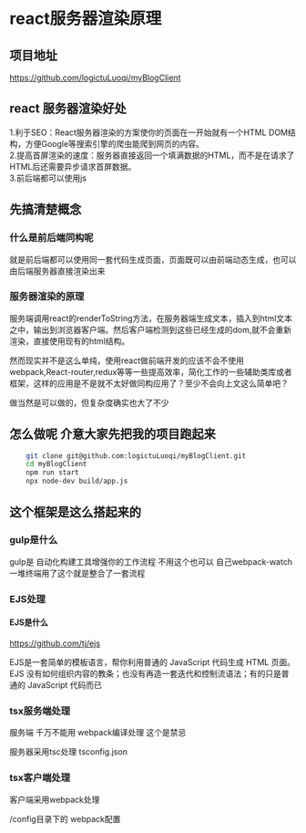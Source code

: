 # react服务器渲染原理

## 项目地址

https://github.com/logictuLuoqi/myBlogClient  

## react 服务器渲染好处

1.利于SEO：React服务器渲染的方案使你的页面在一开始就有一个HTML DOM结构，方便Google等搜索引擎的爬虫能爬到网页的内容。  
2.提高首屏渲染的速度：服务器直接返回一个填满数据的HTML，而不是在请求了HTML后还需要异步请求首屏数据。  
3.前后端都可以使用js  

## 先搞清楚概念

### 什么是前后端同构呢

就是前后端都可以使用同一套代码生成页面，页面既可以由前端动态生成，也可以由后端服务器直接渲染出来  

### 服务器渲染的原理

服务端调用react的renderToString方法，在服务器端生成文本，插入到html文本之中，输出到浏览器客户端。然后客户端检测到这些已经生成的dom,就不会重新渲染，直接使用现有的html结构。  

然而现实并不是这么单纯，使用react做前端开发的应该不会不使用webpack,React-router,redux等等一些提高效率，简化工作的一些辅助类库或者框架，这样的应用是不是就不太好做同构应用了？至少不会向上文这么简单吧？  

做当然是可以做的，但复杂度确实也大了不少  

## 怎么做呢 介意大家先把我的项目跑起来

```bash
    git clone git@github.com:logictuLuoqi/myBlogClient.git
    cd myBlogClient
    npm run start
    npx node-dev build/app.js
```

## 这个框架是这么搭起来的

### gulp是什么

gulp是 自动化构建工具增强你的工作流程
不用这个也可以 自己webpack-watch 一堆终端用了这个就是整合了一套流程

### EJS处理

#### EJS是什么

https://github.com/tj/ejs

EJS是一套简单的模板语言，帮你利用普通的 JavaScript 代码生成 HTML 页面。EJS 没有如何组织内容的教条；也没有再造一套迭代和控制流语法；有的只是普通的 JavaScript 代码而已

### tsx服务端处理

服务端 千万不能用 webpack编译处理 这个是禁忌

服务器采用tsc处理  tsconfig.json

### tsx客户端处理

客户端采用webpack处理

/config目录下的 webpack配置
